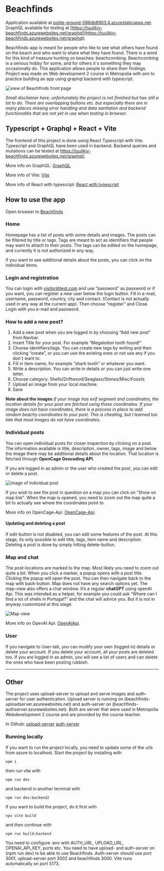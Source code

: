 # Beachfinds

Application available at [polite-ground-086db8903.4.azurestaticapps.net](https://polite-ground-086db8903.4.azurestaticapps.net).
GraphQL available for testing at [https://tuulikiv-beachfinds.azurewebsites.net/graphql](https://tuulikiv-beachfinds.azurewebsites.net/graphql).

Beachfinds-app is meant for people who like to see what others have found on the beach and who want to share what they have found. There is a word for this kind of treasure hunting on beaches: beachcombing. Beachcombing is a serious hobby for some, and for others it´s something they may occasionally do. This application allows people to share their findings. Project was made on Web development 2 course in Metropolia with aim to practice building an app using graphql backend with typescript.

![view of Beachfinds front page](<Screenshot 2024-03-14 at 17.20.21.png>)

*Small disclaimer here; unfortunately the project is not finished but has still a lot to do. There are overlapping buttons etc. but especially there are in many places missing error handling and data sanitation and backend functionalitis that are not yet in use when testing in browser.*

## Typescript + Graphql + React + Vite

The frontend of this project is done using React Typescript with Vite. 
Typescript and GraphQL have been used in backend. Backend queries and mutations can be tested at https://tuulikiv-beachfinds.azurewebsites.net/graphql/.

More info on GraphQL: [GraphQL](https://graphql.org)

More info of Vite: [Vite](https://vitejs.dev)

More info of React with typescript: [React with typescript](https://react.dev/learn/typescript)

## How to use the app

Open browser to [Beachfinds](https://polite-ground-086db8903.4.azurestaticapps.net)

### Home

Homepage has a list of posts with some details and images. The posts can be filtered by title or tags. Tags are meant to act as identifiers that people may want to attach to their posts. The tags can be edited on the homepage, and currently it is not authorized in any way.

If you want to see additional details about the posts, you can click on the individual items.

### Login and registration

You can login with visitor@test.com and use “password” as password or if you want, you can register a new user below the login button. Fill in e-mail, username, password, country, city and contact. (Contact is not actually used in any way at the current app). Then choose “register” and Close. Login with you e-mail and password.

### How to add a new post?

1.  Add a new post when you are logged in by choosing “Add new post” from Navbar. 
2.  Insert Title for your post. For example “Megalodon tooth found!”
3.  Choose identifiers/tags. You can create new tags by writing and then clicking “create”, or you can use the existing ones or not use any if you don´t want to.
4.  Fill in item-name, for example “shark tooth” or whatever you want.
5.  Write a description. You can write in details or you can just write one letter.
6.  Choose category: Shells/Driftwood/Seaglass/Stones/Misc/Fossils
7.  Upload an image from your local machine.
8.  Save

**Note about the images**
*If your image has exif segment and coordinates, the location details for your post are fetched using those coordinates. If your image does not have coordinates, there is a process in place to add random beachy coordinates to your post. This is cheating, but I learned too late that most images do not have coordinates.*

### Individual posts

You can open individual posts for closer inspection by clicking on a post. The information available is title, description, owner, tags, image and below the image there may be additional details about the location. That location is fetched through **OpenCage Geocoding API**.

If you are logged in as admin or the user who created the post, you can edit or delete a post.

![image of individual post](<Screenshot 2024-03-14 at 18.19.34.png>)

If you wish to see the post in question on a map you can click on "Show on map link". When the map is opened, you need to zoom out the map quite a bit to actually see where the coordinates point to.

More info on OpenCage-Api: [OpenCage-Api](https://opencagedata.com).

#### Updating and deleting a post
If edit-button is not disabled, you can edit some features of the post. At this stage, its only possible to edit title, tags, item name and description. Deleting a post is done by simply hitting delete-button.

### Map and chat
The post-locations are marked to the map. Most likely you need to zoom out quite a bit. When you click a marker, a popup opens with a post title. Clicking the popup will open the post. You can then navigate back to the map with back-button. Map does not have any search options yet. The map-view also offers a chat window. It’s a regular **chatGPT** using openAI Api. This was intended as a helper, for example you could ask “Where can I find a lot of shells in Portugal?” and the chat will advice you. But it is not in anyway customized at this stage.

![Map view](<Screenshot 2024-03-14 at 18.35.06.png>)

More info on OpenAI Api: [OpenAiApi](https://openai.com/blog/openai-api).

### User

If you navigate to User-tab, you can modify your own (logged in) details or delete your account. If you delete your account, all your posts are deleted too. If you are logged in as admin, you will see a list of users and can delete the ones who have been posting rubbish.
________________________

## Other

The project uses upload-server to upload and serve images and auth-server for user authentication. Upload server is running on (beachfinds-uploadserver.azurewebsites.net) and auth-server on (beachfinds-authserver.azurewebsites.net).
Both are server that were used in Metropolia Webdevelopment 2 course and are provided by the course teacher.

In Github:  [upload-server](https://github.com/tuulikoo/upload_server)
            [auth-server](https://github.com/tuulikoo/auth_server)




### Running locally
If you want to run the project locally, you need to update some of the urls from azure to localhost. Start the project by installing with
```
npm i
```
then run vite with
```
npm run dev
```
and backend in another terminal with
```
npm run dev:backend2
```
If you want to build the project, do it first with 
```
npx vite build
```
and then continue with 
```
npm run build:backend
```
You need to configure .env with AUTH_URL, UPLOAD_URL, OPENAI_API_KEY, ports etc. You need to have upload- and auth-server on (npm run dev) to be able to use Beachfinds. Auth-server should use port 3001, upload-server port 3002 and beachfinds 3000. Vite runs automatically on port 5173.